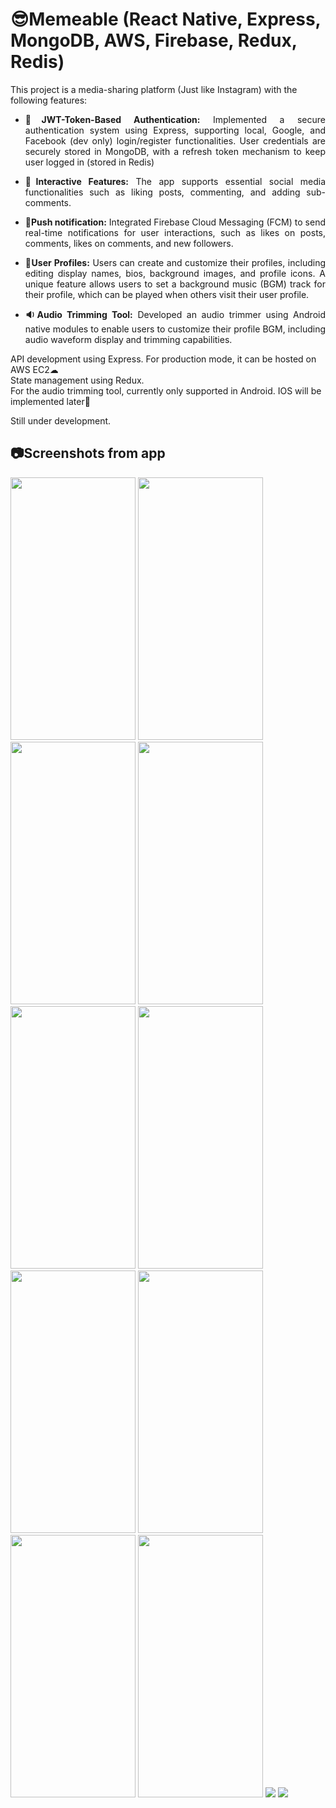 # 😎Memeable (React Native, Express, MongoDB, AWS, Firebase, Redux, Redis)
This project is a media-sharing platform (Just like Instagram) with the following features:

-	<p align="justify"><b>🔑JWT-Token-Based Authentication:</b> Implemented a secure authentication system using Express, supporting local, Google, and Facebook (dev only) login/register functionalities. User credentials are securely stored in MongoDB, with a refresh token mechanism to keep user logged in (stored in Redis)</p>
-	<p align="justify"><b>👥Interactive Features:</b> The app supports essential social media functionalities such as liking posts, commenting, and adding sub-comments.</p>
- <p align="justify"><b>🔔Push notification:</b> Integrated Firebase Cloud Messaging (FCM) to send real-time notifications for user interactions, such as likes on posts, comments, likes on comments, and new followers.</p>
-	<p align="justify"><b>👤User Profiles:</b> Users can create and customize their profiles, including editing display names, bios, background images, and profile icons. A unique feature allows users to set a background music (BGM) track for their profile, which can be played when others visit their user profile.</p>
-	<p align="justify"><b>🔉Audio Trimming Tool:</b> Developed an audio trimmer using Android native modules to enable users to customize their profile BGM, including audio waveform display and trimming capabilities.</p>

API development using Express. For production mode, it can be hosted on AWS EC2☁<br />
State management using Redux.<br />
For the audio trimming tool, currently only supported in Android. IOS will be implemented later🍎

Still under development.

## 📷Screenshots from app
<img src="https://github.com/user-attachments/assets/c5243c17-be08-49a3-a992-c7e04add0b87" width="200" height="420"/>
<img src="https://github.com/user-attachments/assets/c8ace98f-b813-487b-a605-675c80ff26e0" width="200" height="420"/>
<img src="https://github.com/user-attachments/assets/8c80b238-87a8-4824-85c4-9ddeb97b8266" width="200" height="420"/>
<img src="https://github.com/user-attachments/assets/ee405c91-831e-4d23-82bf-e6c1db4995fa" width="200" height="420"/>
<img src="https://github.com/user-attachments/assets/e9daa5a5-5506-470e-b780-3fa4de793eaf" width="200" height="420"/>
<img src="https://github.com/user-attachments/assets/d58a96c4-f002-4fc3-8bb6-878c391bd6db" width="200" height="420"/>
<img src="https://github.com/user-attachments/assets/19896d09-a4fc-4a85-bb7e-43a3dd55d6de" width="200" height="420"/>
<img src="https://github.com/user-attachments/assets/a54e4533-2b8b-44f6-8df9-93758bb96ba4" width="200" height="420"/>
<img src="https://github.com/user-attachments/assets/f21e9aef-de1a-4472-8e2f-c3cbc1acb930" width="200" height="420"/>
<img src="https://github.com/user-attachments/assets/651dbbc1-54bb-4060-a253-f8bcfbf6ed4b" width="200" height="420"/>
<img src="https://github.com/user-attachments/assets/9f255a98-5e2d-4f1c-a546-10fd109f8ed0"/>
<img src="https://github.com/user-attachments/assets/24235d74-8fbc-46a2-994b-7ad1f0021b77"/>


